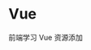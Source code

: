 # Vue

前端学习 Vue
资源添加

<!-- 开发环境版本，包含了有帮助的命令行警告 -->
<script src="https://cdn.jsdelivr.net/npm/vue/dist/vue.js"></script>
<!-- 添加vue路由文件 -->
<script src="./css/vue-router.js"></script>

<!--
1.导入vue的运行版本
import Vue from "vue";
2.编写单页面的Vue组件，  myComp.vue
3.导入组件
import myComp from "./mycomp/myComp.vue";
4. 安装
npm install vue-loader vue-template-compiler -D
5.使用render函数组件渲染
-->
